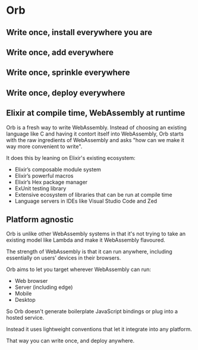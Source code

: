 # Orb

## Write once, install everywhere you are
## Write once, add everywhere
## Write once, sprinkle everywhere
## Write once, deploy everywhere
## Elixir at compile time, WebAssembly at runtime

Orb is a fresh way to write WebAssembly. Instead of choosing an existing language like C and having it contort itself into WebAssembly, Orb starts with the raw ingredients of WebAssembly and asks "how can we make it way more convenient to write".

It does this by leaning on Elixir's existing ecosystem:

- Elixir’s composable module system
- Elixir’s powerful macros
- Elixir’s Hex package manager
- ExUnit testing library
- Extensive ecosystem of libraries that can be run at compile time
- Language servers in IDEs like Visual Studio Code and Zed

## Platform agnostic

Orb is unlike other WebAssembly systems in that it's not trying to take an existing model like Lambda and make it WebAssembly flavoured.

The strength of WebAssembly is that it can run anywhere, including essentially on users’ devices in their browsers.

Orb aims to let you target wherever WebAssembly can run:

- Web browser
- Server (including edge)
- Mobile
- Desktop

So Orb doesn't generate boilerplate JavaScript bindings or plug into a hosted service.

Instead it uses lightweight conventions that let it integrate into any platform.

That way you can write once, and deploy anywhere.

